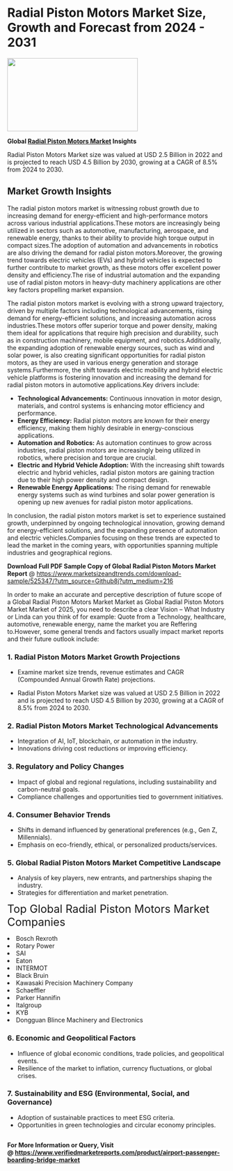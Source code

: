 <H1>Radial Piston Motors Market Size, Growth and Forecast from 2024 - 2031</H1><img class="aligncenter size-medium wp-image-584254" src="https://thirdeyenews.in/wp-content/uploads/2024/09/Global-Market-Research-300x168.jpeg" alt="" width="300" height="168" /><p><strong>Global&nbsp;<a href="https://www.marketsizeandtrends.com/download-sample/525347/?utm_source=Github8j?utm_medium=216">Radial Piston Motors Market</a> Insights</strong></p><p>Radial Piston Motors Market size was valued at USD 2.5 Billion in 2022 and is projected to reach USD 4.5 Billion by 2030, growing at a CAGR of 8.5% from 2024 to 2030.</p><p><h2>Market Growth Insights</h2> <p>The radial piston motors market is witnessing robust growth due to increasing demand for energy-efficient and high-performance motors across various industrial applications.These motors are increasingly being utilized in sectors such as automotive, manufacturing, aerospace, and renewable energy, thanks to their ability to provide high torque output in compact sizes.The adoption of automation and advancements in robotics are also driving the demand for radial piston motors.Moreover, the growing trend towards electric vehicles (EVs) and hybrid vehicles is expected to further contribute to market growth, as these motors offer excellent power density and efficiency.The rise of industrial automation and the expanding use of radial piston motors in heavy-duty machinery applications are other key factors propelling market expansion.</p> <p>The radial piston motors market is evolving with a strong upward trajectory, driven by multiple factors including technological advancements, rising demand for energy-efficient solutions, and increasing automation across industries.These motors offer superior torque and power density, making them ideal for applications that require high precision and durability, such as in construction machinery, mobile equipment, and robotics.Additionally, the expanding adoption of renewable energy sources, such as wind and solar power, is also creating significant opportunities for radial piston motors, as they are used in various energy generation and storage systems.Furthermore, the shift towards electric mobility and hybrid electric vehicle platforms is fostering innovation and increasing the demand for radial piston motors in automotive applications.Key drivers include: <ul> <li><strong>Technological Advancements:</strong> Continuous innovation in motor design, materials, and control systems is enhancing motor efficiency and performance.</li> <li><strong>Energy Efficiency:</strong> Radial piston motors are known for their energy efficiency, making them highly desirable in energy-conscious applications.</li> <li><strong>Automation and Robotics:</strong> As automation continues to grow across industries, radial piston motors are increasingly being utilized in robotics, where precision and torque are crucial.</li> <li><strong>Electric and Hybrid Vehicle Adoption:</strong> With the increasing shift towards electric and hybrid vehicles, radial piston motors are gaining traction due to their high power density and compact design.</li> <li><strong>Renewable Energy Applications:</strong> The rising demand for renewable energy systems such as wind turbines and solar power generation is opening up new avenues for radial piston motor applications.</li> </ul> <p>In conclusion, the radial piston motors market is set to experience sustained growth, underpinned by ongoing technological innovation, growing demand for energy-efficient solutions, and the expanding presence of automation and electric vehicles.Companies focusing on these trends are expected to lead the market in the coming years, with opportunities spanning multiple industries and geographical regions.</p><p><span class=""><strong>Download Full PDF Sample Copy of Global Radial Piston Motors Market Report</strong> @ <a href="https://www.marketsizeandtrends.com/download-sample/525347/?utm_source=Github8j?utm_medium=216" target="_blank">https://www.marketsizeandtrends.com/download-sample/525347/?utm_source=Github8j?utm_medium=216</a></span></p><p>In order to make an accurate and perceptive description of future scope of a Global&nbsp;Radial Piston Motors Market Market as Global&nbsp;Radial Piston Motors Market Market of 2025, you need to describe a clear Vision &ndash; What Industry or Linda can you think of for example: Quote from a Technology, healthcare, automotive, renewable energy, name the market you are Reffering to.However, some general trends and factors usually impact market reports and their future outlook include:</p><h3>1.&nbsp;<strong>Radial Piston Motors Market Growth Projections</strong></h3><ul><li>Examine market size trends, revenue estimates and CAGR (Compounded Annual Growth Rate) projections.</li><li><p>Radial Piston Motors Market size was valued at USD 2.5 Billion in 2022 and is projected to reach USD 4.5 Billion by 2030, growing at a CAGR of 8.5% from 2024 to 2030.</p></li></ul><h3>2.&nbsp;<strong>Radial Piston Motors Market Technological Advancements</strong></h3><ul><li>Integration of AI, IoT, blockchain, or automation in the industry.</li><li>Innovations driving cost reductions or improving efficiency.</li></ul><h3>3.&nbsp;<strong>Regulatory and Policy Changes</strong></h3><ul><li>Impact of global and regional regulations, including sustainability and carbon-neutral goals.</li><li>Compliance challenges and opportunities tied to government initiatives.</li></ul><h3>4.&nbsp;<strong>Consumer Behavior Trends</strong></h3><ul><li>Shifts in demand influenced by generational preferences (e.g., Gen Z, Millennials).</li><li>Emphasis on eco-friendly, ethical, or personalized products/services.</li></ul><h3>5.&nbsp;<strong>Global Radial Piston Motors Market Competitive Landscape</strong></h3><ul><li>Analysis of key players, new entrants, and partnerships shaping the industry.</li><li>Strategies for differentiation and market penetration.</li></ul><p data-pm-slice="1 1 []"><span style="color: inherit; font-family: inherit; font-size: 25px;">Top Global Radial Piston Motors Market Companies</span></p><div class="" data-test-id=""><p><li>Bosch Rexroth</li><li> Rotary Power</li><li> SAI</li><li> Eaton</li><li> INTERMOT</li><li> Black Bruin</li><li> Kawasaki Precision Machinery Company</li><li> Schaeffler</li><li> Parker Hannifin</li><li> Italgroup</li><li> KYB</li><li> Dongguan Blince Machinery and Electronics</li></p></div><h3>6.&nbsp;<strong>Economic and Geopolitical Factors</strong></h3><ul><li>Influence of global economic conditions, trade policies, and geopolitical events.</li><li>Resilience of the market to inflation, currency fluctuations, or global crises.</li></ul><h3>7.&nbsp;<strong>Sustainability and ESG (Environmental, Social, and Governance)</strong></h3><ul><li>Adoption of sustainable practices to meet ESG criteria.</li><li>Opportunities in green technologies and circular economy principles.</li></ul><h2><strong style="font-size: 14px;">For More Information or Query, Visit @&nbsp;</strong><a style="background-color: #ffffff; font-size: 14px;" href="https://www.marketsizeandtrends.com/report/radial-piston-motors-market/" target="_blank">https://www.verifiedmarketreports.com/product/airport-passenger-boarding-bridge-market</a></h2>